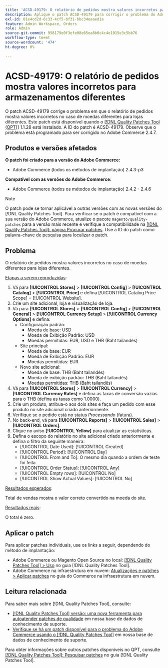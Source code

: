 ```yaml
---
title: 'ACSD-49179: O relatório de pedidos mostra valores incorretos para armazenamentos diferentes.'
description: Aplique o patch ACSD-49179 para corrigir o problema do Adobe Commerce em que o relatório de pedidos mostra valores incorretos no caso de moedas diferentes para lojas diferentes.
exl-id: 01e4cd2d-6c33-4cf5-bf31-bbc34eaaed1a
feature: Admin Workspace, Orders
role: Admin
source-git-commit: 958179e0f3efe08e65ea8b0c4c4e1015e3c5bb76
workflow-type: tm+mt
source-wordcount: '474'
ht-degree: 0%

---
```


# ACSD-49179: O relatório de pedidos mostra valores incorretos para armazenamentos diferentes

O patch ACSD-49179 corrige o problema em que o relatório de pedidos mostra valores incorretos no caso de moedas diferentes para lojas diferentes. Este patch está disponível quando o [[!DNL Quality Patches Tool (QPT)]](/help/announcements/adobe-commerce-announcements/magento-quality-patches-released-new-tool-to-self-serve-quality-patches.md) 1.1.28 está instalado. A ID do patch é ACSD-49179. Observe que o problema está programado para ser corrigido no Adobe Commerce 2.4.7.

## Produtos e versões afetados

**O patch foi criado para a versão do Adobe Commerce:**

* Adobe Commerce (todos os métodos de implantação) 2.4.3-p3

**Compatível com as versões do Adobe Commerce:**

* Adobe Commerce (todos os métodos de implantação) 2.4.2 - 2.4.6

>[!NOTE]
>
>O patch pode se tornar aplicável a outras versões com as novas versões do [!DNL Quality Patches Tool]. Para verificar se o patch é compatível com a sua versão do Adobe Commerce, atualize o pacote `magento/quality-patches` para a versão mais recente e verifique a compatibilidade na [[!DNL Quality Patches Tool]: página Procurar patches](https://experienceleague.adobe.com/tools/commerce-quality-patches/index.html?lang=pt-BR). Use a ID do patch como palavra-chave de pesquisa para localizar o patch.

## Problema

O relatório de pedidos mostra valores incorretos no caso de moedas diferentes para lojas diferentes.

<u>Etapas a serem reproduzidas</u>:

1. Vá para **[!UICONTROL Stores]** > **[!UICONTROL Config]** > **[!UICONTROL Catalog]** > **[!UICONTROL Price]** e defina [!UICONTROL Catalog Price Scope] = [!UICONTROL Website].
1. Crie um site adicional, loja e visualização de loja.
1. Vá para **[!UICONTROL Stores]** > **[!UICONTROL Config]** > **[!UICONTROL General]** > **[!UICONTROL Currency Setup]** > **[!UICONTROL Currency Options]** e defina:
   * Configuração padrão:
      * Moeda de base: USD
      * Moeda de Exibição Padrão: USD
      * Moedas permitidas: EUR, USD e THB (Baht tailandês)
   * Site principal:
      * Moeda de base: EUR
      * Moeda de Exibição Padrão: EUR
      * Moedas permitidas: EUR
   * Novo site adicional:
      * Moeda de base: THB (Baht tailandês)
      * Moeda de exibição padrão: THB (Baht tailandês)
      * Moedas permitidas: THB (Baht tailandês)
1. Vá para **[!UICONTROL Stores]** > **[!UICONTROL Currency]** > **[!UICONTROL Currency Rates]** e defina as taxas de conversão vazias para o THB (defina as taxas como 1.0000).
1. Crie um produto, atribua-o aos dois sites e faça um pedido com esse produto no site adicional criado anteriormente.
1. Verifique se o pedido está no status *Processando* (fatura).
1. No back-end, vá para **[!UICONTROL Reports]** > **[!UICONTROL Sales]** > **[!UICONTROL Orders]**.
1. Clique no aviso **[!UICONTROL Yellow]** para atualizar as estatísticas.
1. Defina o escopo do relatório no site adicional criado anteriormente e defina o filtro da seguinte maneira:
   * [!UICONTROL Date Used]: [!UICONTROL Created]
   * [!UICONTROL Period]: [!UICONTROL Day]
   * [!UICONTROL From and To]: O mesmo dia quando a ordem de teste foi feita
   * [!UICONTROL Order Status]: [!UICONTROL Any]
   * [!UICONTROL Empty rows]: [!UICONTROL No]
   * [!UICONTROL Show Actual Values]: [!UICONTROL No]

<u>Resultados esperados</u>:

Total de vendas mostra o valor correto convertido na moeda do site.

<u>Resultados reais</u>:

O total é zero.

## Aplicar o patch

Para aplicar patches individuais, use os links a seguir, dependendo do método de implantação:

* Adobe Commerce ou Magento Open Source no local: [[!DNL Quality Patches Tool] > Uso](https://experienceleague.adobe.com/docs/commerce-operations/tools/quality-patches-tool/usage.html?lang=pt-BR) no guia [!DNL Quality Patches Tool].
* Adobe Commerce na infraestrutura em nuvem: [Atualizações e patches > Aplicar patches](https://experienceleague.adobe.com/docs/commerce-cloud-service/user-guide/develop/upgrade/apply-patches.html?lang=pt-BR) no guia do Commerce na infraestrutura em nuvem.

## Leitura relacionada

Para saber mais sobre [!DNL Quality Patches Tool], consulte:

* [[!DNL Quality Patches Tool] versão: uma nova ferramenta para autoatender patches de qualidade](/help/announcements/adobe-commerce-announcements/magento-quality-patches-released-new-tool-to-self-serve-quality-patches.md) em nossa base de dados de conhecimento de suporte.
* [Verifique se há um patch disponível para o problema do Adobe Commerce usando o [!DNL Quality Patches Tool]](/help/support-tools/patches-available-in-qpt-tool/check-patch-for-magento-issue-with-magento-quality-patches.md) em nossa base de dados de conhecimento de suporte.

Para obter informações sobre outros patches disponíveis no QPT, consulte [[!DNL Quality Patches Tool]: Pesquisar patches](https://experienceleague.adobe.com/tools/commerce-quality-patches/index.html?lang=pt-BR) no guia [!DNL Quality Patches Tool].
